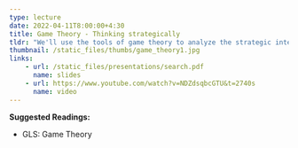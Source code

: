 ```yaml
---
type: lecture
date: 2022-04-11T8:00:00+4:30
title: Game Theory - Thinking strategically
tldr: "We'll use the tools of game theory to analyze the strategic interactions among economic agents and predict market outcomes. We'll focus on games where players make decisions at the same time (simultaneous move games). "
thumbnail: /static_files/thumbs/game_theory1.jpg
links: 
    - url: /static_files/presentations/search.pdf
      name: slides
    - url: https://www.youtube.com/watch?v=NDZdsqbcGTU&t=2740s
      name: video
---
```

**Suggested Readings:**
- GLS: Game Theory

